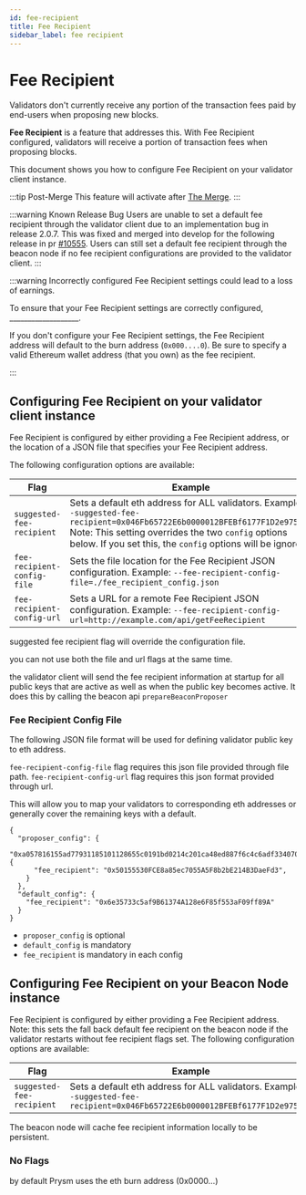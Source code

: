 ```yaml
---
id: fee-recipient
title: Fee Recipient
sidebar_label: fee recipient
---
```


# Fee Recipient

Validators don't currently receive any portion of the transaction fees paid by end-users when proposing new blocks.

**Fee Recipient** is a feature that addresses this. With Fee Recipient configured, validators will receive a portion of transaction fees when proposing blocks.

This document shows you how to configure Fee Recipient on your validator client instance. 

:::tip Post-Merge
This feature will activate after [The Merge](https://ethereum.org/en/upgrades/merge/).
:::

:::warning Known Release Bug
Users are unable to set a default fee recipient through the validator client due to an implementation bug in release 2.0.7. This was fixed and merged into develop for the following release in pr [#10555](https://github.com/prysmaticlabs/prysm/pull/10555). Users can still set a default fee recipient through the beacon node if no fee recipient configurations are provided to the validator client.
:::

:::warning Incorrectly configured Fee Recipient settings could lead to a loss of earnings.

To ensure that your Fee Recipient settings are correctly configured, ___________________.

If you don't configure your Fee Recipient settings, the Fee Recipient address will default to the burn address (`0x000....0`). Be sure to specify a valid Ethereum wallet address (that you own) as the fee recipient. 

:::

## Configuring Fee Recipient on your validator client instance

Fee Recipient is configured by either providing a Fee Recipient address, or the location of a JSON file that specifies your Fee Recipient address.

The following configuration options are available:

| Flag                        | Example                                                                                                                                                                                                                                              |
|-----------------------------|------------------------------------------------------------------------------------------------------------------------------------------------------------------------------------------------------------------------------------------------------|
| `suggested-fee-recipient`   | Sets a default eth address for ALL validators.  Example: `--suggested-fee-recipient=0x046Fb65722E6b0000012BFEBf6177F1D2e9758D9`   Note: This setting overrides the two `config` options below. If you set this, the `config` options will be ignored |
| `fee-recipient-config-file` | Sets the file location for the Fee Recipient JSON configuration.   Example: `--fee-recipient-config-file=./fee_recipient_config.json`                                                                                                                |
| `fee-recipient-config-url`  | Sets a URL for a remote Fee Recipient JSON configuration.  Example: `--fee-recipient-config-url=http://example.com/api/getFeeRecipient`                                                                                                              |

suggested fee recipient flag will override the configuration file.

you can not use both the file and url flags at the same time.

the validator client will send the fee recipient information at startup for all public keys that are active
as well as when the public key becomes active. It does this by calling the beacon api `prepareBeaconProposer`


### Fee Recipient Config File 

The following JSON file format will be used for defining validator public key to eth address.

`fee-recipient-config-file` flag requires this json file provided through file path.
`fee-recipient-config-url` flag requires this json format provided through url.

This will allow you to map your validators to corresponding eth addresses or generally cover the remaining keys with a default.

```
{
  "proposer_config": {
    "0xa057816155ad77931185101128655c0191bd0214c201ca48ed887f6c4c6adf334070efcd75140eada5ac83a92506dd7a": {
      "fee_recipient": "0x50155530FCE8a85ec7055A5F8b2bE214B3DaeFd3",
    }
  },
  "default_config": {
    "fee_recipient": "0x6e35733c5af9B61374A128e6F85f553aF09ff89A"
  }
}
```
- `proposer_config` is optional
- `default_config` is mandatory
- `fee_recipient` is mandatory in each config


## Configuring Fee Recipient on your Beacon Node instance
Fee Recipient is configured by either providing a Fee Recipient address. Note: this sets the fall back default fee recipient on the beacon node if the validator restarts without fee recipient flags set.
The following configuration options are available:

| Flag                        | Example                                                                                                                                                                                                                                              |
|-----------------------------|------------------------------------------------------------------------------------------------------------------------------------------------------------------------------------------------------------------------------------------------------|
| `suggested-fee-recipient`   | Sets a default eth address for ALL validators.  Example: `--suggested-fee-recipient=0x046Fb65722E6b0000012BFEBf6177F1D2e9758D9`  |

The beacon node will cache fee recipient information locally to be persistent.

### No Flags
by default Prysm uses the eth burn address (0x0000...) 
